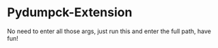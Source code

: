 # Pydumpck-Extension
No need to enter all those args, just run this and enter the full path, have fun!
